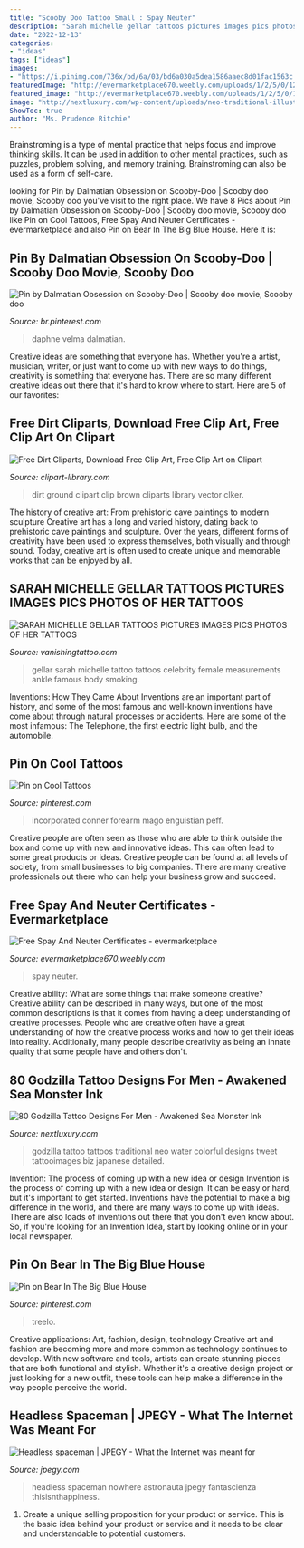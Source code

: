 ```yaml
---
title: "Scooby Doo Tattoo Small : Spay Neuter"
description: "Sarah michelle gellar tattoos pictures images pics photos of her tattoos"
date: "2022-12-13"
categories:
- "ideas"
tags: ["ideas"]
images:
- "https://i.pinimg.com/736x/bd/6a/03/bd6a030a5dea1586aaec8d01fac1563c.jpg"
featuredImage: "http://evermarketplace670.weebly.com/uploads/1/2/5/0/125040444/706623924.jpg"
featured_image: "http://evermarketplace670.weebly.com/uploads/1/2/5/0/125040444/706623924.jpg"
image: "http://nextluxury.com/wp-content/uploads/neo-traditional-illustrative-tattoo-of-godzilla-coming-out-of-water-on-mans-bicep.jpg"
ShowToc: true
author: "Ms. Prudence Ritchie"
---
```



Brainstroming is a type of mental practice that helps focus and improve thinking skills. It can be used in addition to other mental practices, such as puzzles, problem solving, and memory training. Brainstroming can also be used as a form of self-care.

	

		
looking for Pin by Dalmatian Obsession on Scooby-Doo | Scooby doo movie, Scooby doo you've visit to the right place. We have 8 Pics about Pin by Dalmatian Obsession on Scooby-Doo | Scooby doo movie, Scooby doo like Pin on Cool Tattoos, Free Spay And Neuter Certificates - evermarketplace and also Pin on Bear In The Big Blue House. Here it is:
		
    
## Pin By Dalmatian Obsession On Scooby-Doo | Scooby Doo Movie, Scooby Doo

<img loading=lazy src="https://i.pinimg.com/736x/bd/6a/03/bd6a030a5dea1586aaec8d01fac1563c.jpg" onerror="this.onerror=null;this.src='https://tse1.mm.bing.net/th?id=OIP.RRJ6KHo-zYoOOqqsbxYMHwHaKh&amp;pid=15.1';" alt="Pin by Dalmatian Obsession on Scooby-Doo | Scooby doo movie, Scooby doo">

_Source: br.pinterest.com_

>daphne velma dalmatian. 

	

Creative ideas are something that everyone has. Whether you're a artist, musician, writer, or just want to come up with new ways to do things, creativity is something that everyone has. There are so many different creative ideas out there that it's hard to know where to start. Here are 5 of our favorites: 

    
## Free Dirt Cliparts, Download Free Clip Art, Free Clip Art On Clipart

<img loading=lazy src="http://clipart-library.com/data_images/277304.png" onerror="this.onerror=null;this.src='https://tse4.mm.bing.net/th?id=OIP.c7KMpbJmjUZWm6eBovlvegHaGl&amp;pid=15.1';" alt="Free Dirt Cliparts, Download Free Clip Art, Free Clip Art on Clipart">

_Source: clipart-library.com_

>dirt ground clipart clip brown cliparts library vector clker. 

	

The history of creative art: From prehistoric cave paintings to modern sculpture
Creative art has a long and varied history, dating back to prehistoric cave paintings and sculpture. Over the years, different forms of creativity have been used to express themselves, both visually and through sound. Today, creative art is often used to create unique and memorable works that can be enjoyed by all.

    
## SARAH MICHELLE GELLAR TATTOOS PICTURES IMAGES PICS PHOTOS OF HER TATTOOS

<img loading=lazy src="http://www.vanishingtattoo.com/tattoo/images/celeb-gellar/gellar_large/sarah_michelle_gellar_007.jpg" onerror="this.onerror=null;this.src='https://tse2.mm.bing.net/th?id=OIP.g3sYvzVcb4fsYypyRlwzaAHaKl&amp;pid=15.1';" alt="SARAH MICHELLE GELLAR TATTOOS PICTURES IMAGES PICS PHOTOS OF HER TATTOOS">

_Source: vanishingtattoo.com_

>gellar sarah michelle tattoo tattoos celebrity female measurements ankle famous body smoking. 

	

Inventions: How They Came About
Inventions are an important part of history, and some of the most famous and well-known inventions have come about through natural processes or accidents. Here are some of the most infamous: The Telephone, the first electric light bulb, and the automobile.

    
## Pin On Cool Tattoos

<img loading=lazy src="https://i.pinimg.com/736x/ce/7a/b7/ce7ab7a2703570dbf0e8a39d81f5d474.jpg" onerror="this.onerror=null;this.src='https://tse4.mm.bing.net/th?id=OIP.HdyysOZWLvzKo3WMvXJsvgHaHa&amp;pid=15.1';" alt="Pin on Cool Tattoos">

_Source: pinterest.com_

>incorporated conner forearm mago enguistian peff. 

	

Creative people are often seen as those who are able to think outside the box and come up with new and innovative ideas. This can often lead to some great products or ideas. Creative people can be found at all levels of society, from small businesses to big companies. There are many creative professionals out there who can help your business grow and succeed.

    
## Free Spay And Neuter Certificates - Evermarketplace

<img loading=lazy src="http://evermarketplace670.weebly.com/uploads/1/2/5/0/125040444/706623924.jpg" onerror="this.onerror=null;this.src='https://tse1.mm.bing.net/th?id=OIP.A1j7b6TX8sy-cP8uX-JmQwHaKL&amp;pid=15.1';" alt="Free Spay And Neuter Certificates - evermarketplace">

_Source: evermarketplace670.weebly.com_

>spay neuter. 

	

Creative ability: What are some things that make someone creative?
Creative ability can be described in many ways, but one of the most common descriptions is that it comes from having a deep understanding of creative processes. People who are creative often have a great understanding of how the creative process works and how to get their ideas into reality. Additionally, many people describe creativity as being an innate quality that some people have and others don't.

    
## 80 Godzilla Tattoo Designs For Men - Awakened Sea Monster Ink

<img loading=lazy src="http://nextluxury.com/wp-content/uploads/neo-traditional-illustrative-tattoo-of-godzilla-coming-out-of-water-on-mans-bicep.jpg" onerror="this.onerror=null;this.src='https://tse4.mm.bing.net/th?id=OIP.N4lD4S33HHqLBAGpeDkIwAHaHa&amp;pid=15.1';" alt="80 Godzilla Tattoo Designs For Men - Awakened Sea Monster Ink">

_Source: nextluxury.com_

>godzilla tattoo tattoos traditional neo water colorful designs tweet tattooimages biz japanese detailed. 

	

Invention: The process of coming up with a new idea or design
Invention is the process of coming up with a new idea or design. It can be easy or hard, but it's important to get started. Inventions have the potential to make a big difference in the world, and there are many ways to come up with ideas. There are also loads of inventions out there that you don't even know about. So, if you're looking for an Invention Idea, start by looking online or in your local newspaper.

    
## Pin On Bear In The Big Blue House

<img loading=lazy src="https://i.pinimg.com/736x/f2/64/57/f26457fff782466d578bf14991d629e0.jpg" onerror="this.onerror=null;this.src='https://tse2.mm.bing.net/th?id=OIP.fiKoRIEOJEqF3CgI06ErQwHaFj&amp;pid=15.1';" alt="Pin on Bear In The Big Blue House">

_Source: pinterest.com_

>treelo. 

	

Creative applications: Art, fashion, design, technology
Creative art and fashion are becoming more and more common as technology continues to develop. With new software and tools, artists can create stunning pieces that are both functional and stylish. Whether it's a creative design project or just looking for a new outfit, these tools can help make a difference in the way people perceive the world.

    
## Headless Spaceman | JPEGY - What The Internet Was Meant For

<img loading=lazy src="https://jpegy.com/images/uploads/2013/10/Headless-spaceman.jpg" onerror="this.onerror=null;this.src='https://tse1.mm.bing.net/th?id=OIP.sRC4vtPqMIkM4QSfJmffmgHaLH&amp;pid=15.1';" alt="Headless spaceman | JPEGY - What the Internet was meant for">

_Source: jpegy.com_

>headless spaceman nowhere astronauta jpegy fantascienza thisisnthappiness. 

	

1. Create a unique selling proposition for your product or service. This is the basic idea behind your product or service and it needs to be clear and understandable to potential customers. 

